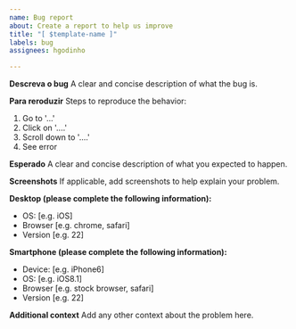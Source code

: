 ```yaml
---
name: Bug report
about: Create a report to help us improve
title: "[ $template-name ]"
labels: bug
assignees: hgodinho

---
```


**Descreva o bug**
A clear and concise description of what the bug is.

**Para reroduzir**
Steps to reproduce the behavior:
1. Go to '...'
2. Click on '....'
3. Scroll down to '....'
4. See error

**Esperado**
A clear and concise description of what you expected to happen.

**Screenshots**
If applicable, add screenshots to help explain your problem.

**Desktop (please complete the following information):**
 - OS: [e.g. iOS]
 - Browser [e.g. chrome, safari]
 - Version [e.g. 22]

**Smartphone (please complete the following information):**
 - Device: [e.g. iPhone6]
 - OS: [e.g. iOS8.1]
 - Browser [e.g. stock browser, safari]
 - Version [e.g. 22]

**Additional context**
Add any other context about the problem here.
